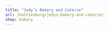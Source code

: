 ```yaml
---
title: "Jody’s Bakery and Caterie"
url: /hattiesburg/jodys-bakery-and-caterie/
shop: bakery
---
```

